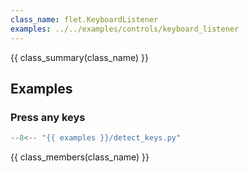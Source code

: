 ```yaml
---
class_name: flet.KeyboardListener
examples: ../../examples/controls/keyboard_listener
---
```


{{ class_summary(class_name) }}

## Examples

### Press any keys

```python
--8<-- "{{ examples }}/detect_keys.py"
```

{{ class_members(class_name) }}
